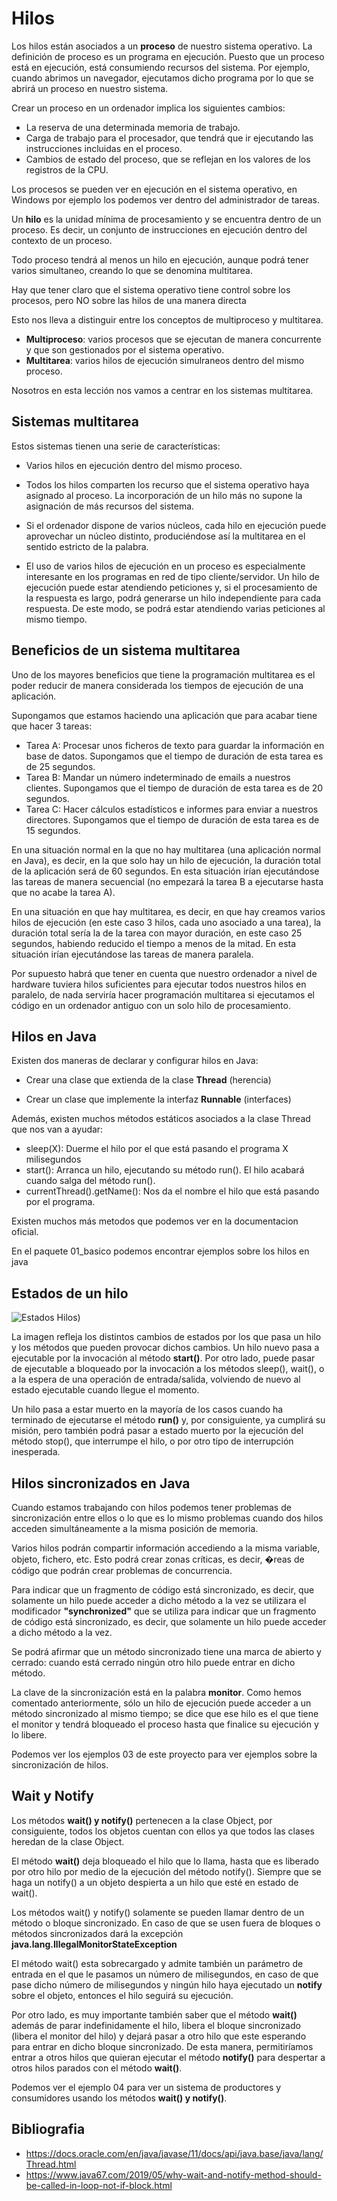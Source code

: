# Hilos

Los hilos están asociados a un <b>proceso</b> de nuestro sistema operativo. La definición de proceso es un programa en ejecución. Puesto que un proceso está en ejecución, está consumiendo recursos del sistema. Por ejemplo, cuando abrimos un navegador, ejecutamos dicho programa por lo que se abrirá un proceso en nuestro sistema.

Crear un proceso en un ordenador implica los siguientes cambios:

- La reserva de una determinada memoria de trabajo.
- Carga de trabajo para el procesador, que tendrá que ir ejecutando las instrucciones incluidas en el proceso.
- Cambios de estado del proceso, que se reflejan en los valores de los registros de la CPU.

Los procesos se pueden ver en ejecución en el sistema operativo, en Windows por ejemplo los podemos ver dentro del administrador de tareas.

Un <b>hilo</b> es la unidad mínima de procesamiento y se encuentra dentro de un proceso. Es decir, un conjunto de instrucciones en ejecución dentro del contexto de un proceso. 

Todo proceso tendrá al menos un hilo en ejecución, aunque podrá tener varios simultaneo, creando lo que se denomina multitarea.

Hay que tener claro que el sistema operativo tiene control sobre los procesos, pero NO sobre las hilos de una manera directa

Esto nos lleva a distinguir entre los conceptos de multiproceso y multitarea.

- <b>Multiproceso</b>: varios procesos que se ejecutan de manera concurrente y que son gestionados por el sistema operativo.
- <b>Multitarea</b>: varios hilos de ejecución simulraneos dentro del mismo proceso.

Nosotros en esta lección nos vamos a centrar en los sistemas multitarea.

## Sistemas multitarea 

Estos sistemas tienen una serie de características:

- Varios hilos en ejecución dentro del mismo proceso.

- Todos los hilos comparten los recurso que el sistema operativo haya asignado al proceso. La incorporación de un hilo más no supone la asignación de más recursos del sistema. 

- Si el ordenador dispone de varios núcleos, cada hilo en ejecución puede aprovechar un núcleo distinto, produciéndose así la multitarea en el sentido estricto de la palabra.

- El uso de varios hilos de ejecución en un proceso es especialmente interesante en los programas en red de tipo cliente/servidor. Un hilo de ejecución puede estar atendiendo peticiones y, si el procesamiento de la respuesta es largo, podrá generarse un hilo independiente para cada respuesta. De este modo, se podrá estar atendiendo varias peticiones al mismo tiempo.

## Beneficios de un sistema multitarea

Uno de los mayores beneficios que tiene la programación multitarea es el poder reducir de manera considerada los tiempos de ejecución de una aplicación.

Supongamos que estamos haciendo una aplicación que para acabar tiene que hacer 3 tareas:

- Tarea A: Procesar unos ficheros de texto para guardar la información en base de datos. Supongamos que el tiempo de duración de esta tarea es de 25 segundos.
- Tarea B: Mandar un número indeterminado de emails a nuestros clientes. Supongamos que el tiempo de duración de esta tarea es de 20 segundos.
- Tarea C: Hacer cálculos estadísticos e informes para enviar a nuestros directores. Supongamos que el tiempo de duración de esta tarea es de 15 segundos.

En una situación normal en la que no hay multitarea (una aplicación normal en Java), es decir, en la que solo hay un hilo de ejecución, la duración total de la aplicación será de 60 segundos. En esta situación irían ejecutándose las tareas de manera secuencial (no empezará la tarea B a ejecutarse hasta que no acabe la tarea A).

En una situación en que hay multitarea, es decir, en que hay creamos varios hilos de ejecución (en este caso 3 hilos, cada uno asociado a una tarea), la duración total sería la de la tarea con mayor duración, en este caso 25 segundos, habiendo reducido el tiempo a menos de la mitad. En esta situación irían ejecutándose las tareas de manera paralela.

Por supuesto habrá que tener en cuenta que nuestro ordenador a nivel de hardware tuviera hilos suficientes para ejecutar todos nuestros hilos en paralelo, de nada serviría hacer programación multitarea si ejecutamos el código en un ordenador antiguo con un solo hilo de procesamiento.

## Hilos en Java

Existen dos maneras de declarar y configurar hilos en Java: 

- Crear una clase que extienda de la clase **Thread** (herencia)

- Crear un clase que implemente la interfaz **Runnable** (interfaces)

Además, existen muchos métodos estáticos asociados a la clase Thread que nos van a ayudar:

- sleep(X): Duerme el hilo por el que está pasando el programa X milisegundos
- start(): Arranca un hilo, ejecutando su método run(). El hilo acabará cuando salga del método run().
- currentThread().getName(): Nos da el nombre el hilo que está pasando por el programa.


Existen muchos más metodos que podemos ver en la documentacion oficial.

En el paquete 01_basico podemos encontrar ejemplos sobre los hilos en java

## Estados de un hilo

![Estados Hilos](img/estadosHilos.png))

La imagen refleja los distintos cambios de estados por los que pasa un hilo y los métodos que pueden provocar dichos cambios. Un hilo nuevo pasa a ejecutable por la invocación al método **start()**. Por otro lado, puede pasar de ejecutable a bloqueado por la invocación a los métodos sleep(), wait(), o a la espera de una operación de entrada/salida, volviendo de nuevo al estado ejecutable cuando llegue el momento.

Un hilo pasa a estar muerto en la mayoría de los casos cuando ha terminado de ejecutarse el método **run()** y, por consiguiente, ya cumplirá su misión, pero también podrá pasar a estado muerto por la ejecución del método stop(), que interrumpe el hilo, o por otro tipo de interrupción inesperada.

## Hilos sincronizados en Java

Cuando estamos trabajando con hilos podemos tener problemas de sincronización entre ellos o lo que es lo mismo problemas cuando dos hilos acceden simultáneamente a la misma posición de memoria.

Varios hilos podrán compartir información accediendo a la misma variable, objeto, fichero, etc. Esto podrá crear zonas críticas, es decir, �reas de código que podrán crear problemas de concurrencia.

Para indicar que un fragmento de código está sincronizado, es decir, que solamente un hilo puede acceder a dicho método a la vez se utilizara el modificador <b>"synchronized"</b> que se utiliza para indicar que un fragmento de código está sincronizado, es decir, que solamente un hilo puede acceder a dicho método a la vez. 

Se podrá afirmar que un método sincronizado tiene una marca de abierto y cerrado: cuando está cerrado ningún otro hilo puede entrar en dicho método.

La clave de la sincronización está en la palabra <b>monitor</b>. Como hemos comentado anteriormente, sólo un hilo de ejecución puede acceder a un método sincronizado al mismo tiempo; se dice que ese hilo es el que tiene el monitor y tendrá bloqueado el proceso hasta que finalice su ejecución y lo libere.

Podemos ver los ejemplos 03 de este proyecto para ver ejemplos sobre la sincronización de hilos.

## Wait y Notify

Los métodos <b>wait() y notify()</b> pertenecen a la clase Object, por consiguiente, todos los objetos cuentan con ellos ya que todos las clases heredan de la clase Object.

El método **wait()** deja bloqueado el hilo que lo llama, hasta que es liberado por otro hilo por medio de la ejecución del método notify(). Siempre que se haga un notify() a un objeto despierta a un hilo que esté en estado de wait().

Los métodos wait() y notify() solamente se pueden llamar dentro de un método o bloque sincronizado. En caso de que se usen fuera de bloques o métodos sincronizados dará la excepción <b>java.lang.IllegalMonitorStateException</b>

El método wait() esta sobrecargado y admite también un parámetro de entrada en el que le pasamos un número de milisegundos, en caso de que pase dicho número de milisegundos y ningún hilo haya ejecutado un **notify** sobre el objeto, entonces el hilo seguirá su ejecución.

Por otro lado, es muy importante también saber que el método **wait()** además de parar indefinidamente el hilo, libera el bloque sincronizado (libera el monitor del hilo) y dejará pasar a otro hilo que este esperando para entrar en dicho bloque sincronizado. De esta manera, permitiríamos entrar a otros hilos que quieran ejecutar el método **notify()** para despertar a otros hilos parados con el método **wait()**. 

Podemos ver el ejemplo 04 para ver un sistema de productores y consumidores usando los métodos **wait() y notify()**.

## Bibliografia
- <https://docs.oracle.com/en/java/javase/11/docs/api/java.base/java/lang/Thread.html>
- <https://www.java67.com/2019/05/why-wait-and-notify-method-should-be-called-in-loop-not-if-block.html>
